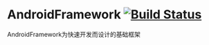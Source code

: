 # AndroidFramework [![Build Status](https://travis-ci.com/Freedoms1988/AndroidFramework.svg?branch=v1.0)](https://travis-ci.com/Freedoms1988/AndroidFramework)
AndroidFramework为快速开发而设计的基础框架
